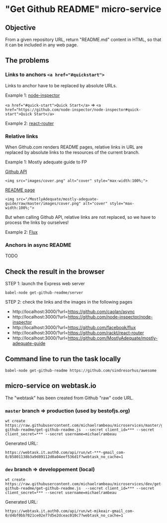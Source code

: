 # "Get Github README" micro-service

## Objective

From a given repository URL, return "README.md" content in HTML, so that it can be included in any web page.

## The problems

### Links to anchors `<a href="#quickstart">`

Links to anchor have to be replaced by absolute URLs.

Example 1: [node-inspector](https://github.com/node-inspector/node-inspector)

`<a href="#quick-start">Quick Start</a>` => `<a href="https://github.com/node-inspector/node-inspector#quick-start">Quick Start</a>`

Example 2: [react-router](https://github.com/rackt/react-router)

### Relative links

When Github.com renders README pages, relative links in URL are replaced by absolute links to the resources of the current branch.

Example 1: Mostly adequate guide to FP

[Github API](https://api.github.com/repos/MostlyAdequate/mostly-adequate-guide/readme)

```
<img src="images/cover.png" alt="cover" style="max-width:100%;">
```

[README page](https://github.com/MostlyAdequate/mostly-adequate-guide)

```
<img src="/MostlyAdequate/mostly-adequate-guide/raw/master/images/cover.png" alt="cover" style="max-width:100%;">
```

But when calling Github API, relative links are not replaced, so we have to process the links by ourselves!

Example 2: [Flux](https://github.com/facebook/flux)

### Anchors in async README

TODO


## Check the result in the browser

STEP 1: launch the Express web server

```
babel-node get-github-readme/server
```

STEP 2: check the links and the images in the following pages

* http://localhost:3000/?url=https://github.com/caolan/async
* http://localhost:3000/?url=https://github.com/node-inspector/node-inspector
* http://localhost:3000/?url=https://github.com/facebook/flux
* http://localhost:3000/?url=https://github.com/rackt/react-router
* http://localhost:3000/?url=https://github.com/MostlyAdequate/mostly-adequate-guide



## Command line to run the task locally

```
babel-node get-github-readme https://github.com/sindresorhus/awesome
```

## micro-service on webtask.io

The "webtask" has been created from Github "raw" code URL.

### `master` branch => production (used by bestofjs.org)

```
wt create https://raw.githubusercontent.com/michaelrambeau/microservices/master/get-github-readme/get-github-readme.js  --secret client_id=*** --secret client_secret=*** --secret username=michaelrambeau
```

Generated URL:

```
https://webtask.it.auth0.com/api/run/wt-***-gmail_com-0/85801138b3a9d89112d0a04eef536d1f?webtask_no_cache=1
```

### `dev` branch => developpement (local)

```
wt create https://raw.githubusercontent.com/michaelrambeau/microservices/dev/get-github-readme/get-github-readme.js  --secret client_id=*** --secret client_secret=*** --secret username=michaelrambeau
```

Generated URL:

```
https://webtask.it.auth0.com/api/run/wt-mikeair-gmail_com-0/d4bf0bb7021ce02e77d5e2dceac010c7?webtask_no_cache=1
```

